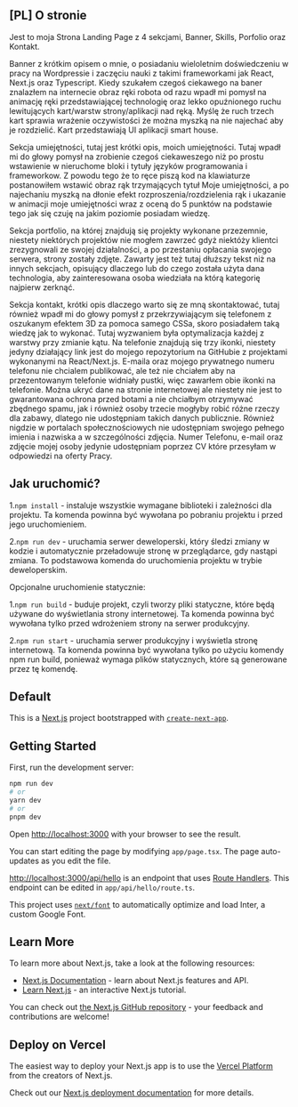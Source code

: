 ## [PL] O stronie

Jest to moja Strona Landing Page z 4 sekcjami, Banner, Skills, Porfolio oraz Kontakt.

Banner z krótkim opisem o mnie, o posiadaniu wieloletnim doświedczeniu w pracy na Wordpressie i zaczęciu nauki z takimi frameworkami jak React, Next.js oraz Typescript.
Kiedy szukałem czegoś ciekawego na baner znalazłem na internecie obraz ręki robota od razu wpadł mi pomysł na animację ręki przedstawiającej technologię oraz lekko opuźnionego ruchu lewitujących kart/warstw strony/aplikacji nad ręką. 
Myślę że ruch trzech kart sprawia wrażenie oczywistości że można myszką na nie najechać aby je rozdzielić. Kart przedstawiają UI aplikacji smart house.

Sekcja umiejętności, tutaj jest krótki opis, moich umiejętności. Tutaj wpadł mi do głowy pomysł na zrobienie czegoś ciekaweszego niż po prostu wstawienie w nieruchome bloki i tytuły języków programowania i frameworkow. Z powodu tego że to ręce piszą kod na klawiaturze postanowiłem wstawić obraz rąk trzymających tytuł Moje umiejętności, a po najechaniu myszką na dłonie efekt rozproszenia/rozdzielenia rąk i ukazanie w animacji moje umiejętności wraz z oceną do 5 punktów na podstawie tego jak się czuję na jakim poziomie posiadam wiedzę.

Sekcja portfolio, na której znajdują się projekty wykonane przezemnie, niestety niektórych projektów nie mogłem zawrzeć gdyż niektóży klientci zrezygnowali ze swojej działalności, a po przestaniu opłacania swojego serwera, strony zostały zdjęte. Zawarty jest też tutaj dłuższy tekst niż na innych sekcjach, opisujący dlaczego lub do czego została użyta dana technologia, aby zainteresowana osoba wiedziała na którą kategorię najpierw zerknąć.

Sekcja kontakt, krótki opis dlaczego warto się ze mną skontaktować, tutaj również wpadł mi do głowy pomysł z przekrzywiającym się telefonem z oszukanym efektem 3D za pomoca samego CSSa, skoro posiadałem taką wiedzę jak to wykonać. Tutaj wyzwaniem była optymalizacja każdej z warstwy przy zmianie kątu.
Na telefonie znajdują się trzy ikonki, niestety jedyny działający link jest do mojego repozytorium na GitHubie z projektami wykonanymi na React/Next.js. 
E-maila oraz mojego prywatnego numeru telefonu nie chcialem publikować, ale też nie chciałem aby na przezentowanym telefonie widniały pustki, więc zawarłem obie ikonki na telefonie. Można ukryć dane na stronie internetowej ale niestety nie jest to gwarantowana ochrona przed botami a nie chciałbym otrzymywać zbędnego spamu, jak i również osoby trzecie mogłyby robić różne rzeczy dla zabawy, dlatego nie udostępniam takich danych publicznie.
Również nigdzie w portalach społecznościowych nie udostępniam swojego pełnego imienia i nazwiska a w szczególności zdjęcia.
Numer Telefonu, e-mail oraz zdjęcie mojej osoby jedynie udostępniam poprzez CV które przesyłam w odpowiedzi na oferty Pracy. 


## Jak uruchomić?

1.`npm install` - instaluje wszystkie wymagane biblioteki i zależności dla projektu. Ta komenda powinna być wywołana po pobraniu projektu i przed jego uruchomieniem.

2.`npm run dev` - uruchamia serwer deweloperski, który śledzi zmiany w kodzie i automatycznie przeładowuje stronę w przeglądarce, gdy nastąpi zmiana. To podstawowa komenda do uruchomienia projektu w trybie deweloperskim.

Opcjonalne uruchomienie statycznie:

1.`npm run build` - buduje projekt, czyli tworzy pliki statyczne, które będą używane do wyświetlania strony internetowej. Ta komenda powinna być wywołana tylko przed wdrożeniem strony na serwer produkcyjny.

2.`npm run start` - uruchamia serwer produkcyjny i wyświetla stronę internetową. Ta komenda powinna być wywołana tylko po użyciu komendy npm run build, ponieważ wymaga plików statycznych, które są generowane przez tę komendę.

## Default

This is a [Next.js](https://nextjs.org/) project bootstrapped with [`create-next-app`](https://github.com/vercel/next.js/tree/canary/packages/create-next-app).

## Getting Started

First, run the development server:

```bash
npm run dev
# or
yarn dev
# or
pnpm dev
```

Open [http://localhost:3000](http://localhost:3000) with your browser to see the result.

You can start editing the page by modifying `app/page.tsx`. The page auto-updates as you edit the file.

[http://localhost:3000/api/hello](http://localhost:3000/api/hello) is an endpoint that uses [Route Handlers](https://beta.nextjs.org/docs/routing/route-handlers). This endpoint can be edited in `app/api/hello/route.ts`.

This project uses [`next/font`](https://nextjs.org/docs/basic-features/font-optimization) to automatically optimize and load Inter, a custom Google Font.

## Learn More

To learn more about Next.js, take a look at the following resources:

- [Next.js Documentation](https://nextjs.org/docs) - learn about Next.js features and API.
- [Learn Next.js](https://nextjs.org/learn) - an interactive Next.js tutorial.

You can check out [the Next.js GitHub repository](https://github.com/vercel/next.js/) - your feedback and contributions are welcome!

## Deploy on Vercel

The easiest way to deploy your Next.js app is to use the [Vercel Platform](https://vercel.com/new?utm_medium=default-template&filter=next.js&utm_source=create-next-app&utm_campaign=create-next-app-readme) from the creators of Next.js.

Check out our [Next.js deployment documentation](https://nextjs.org/docs/deployment) for more details.
